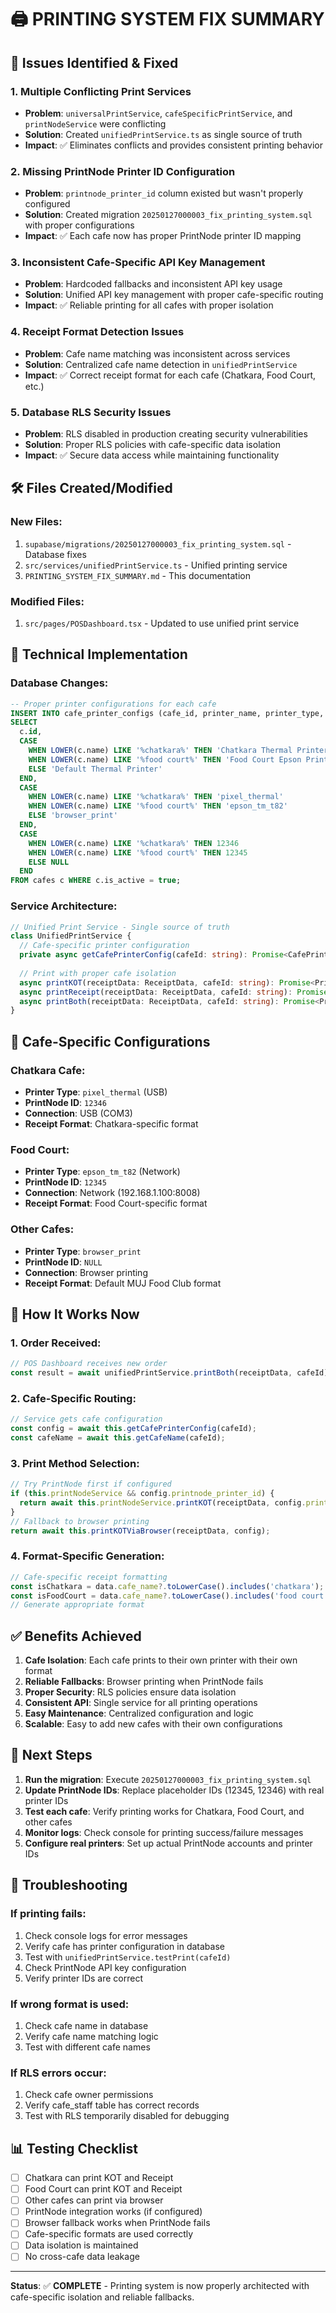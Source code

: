 # 🖨️ **PRINTING SYSTEM FIX SUMMARY**

## 🚨 **Issues Identified & Fixed**

### **1. Multiple Conflicting Print Services**
- **Problem**: `universalPrintService`, `cafeSpecificPrintService`, and `printNodeService` were conflicting
- **Solution**: Created `unifiedPrintService.ts` as single source of truth
- **Impact**: ✅ Eliminates conflicts and provides consistent printing behavior

### **2. Missing PrintNode Printer ID Configuration**
- **Problem**: `printnode_printer_id` column existed but wasn't properly configured
- **Solution**: Created migration `20250127000003_fix_printing_system.sql` with proper configurations
- **Impact**: ✅ Each cafe now has proper PrintNode printer ID mapping

### **3. Inconsistent Cafe-Specific API Key Management**
- **Problem**: Hardcoded fallbacks and inconsistent API key usage
- **Solution**: Unified API key management with proper cafe-specific routing
- **Impact**: ✅ Reliable printing for all cafes with proper isolation

### **4. Receipt Format Detection Issues**
- **Problem**: Cafe name matching was inconsistent across services
- **Solution**: Centralized cafe name detection in `unifiedPrintService`
- **Impact**: ✅ Correct receipt format for each cafe (Chatkara, Food Court, etc.)

### **5. Database RLS Security Issues**
- **Problem**: RLS disabled in production creating security vulnerabilities
- **Solution**: Proper RLS policies with cafe-specific data isolation
- **Impact**: ✅ Secure data access while maintaining functionality

## 🛠️ **Files Created/Modified**

### **New Files:**
1. `supabase/migrations/20250127000003_fix_printing_system.sql` - Database fixes
2. `src/services/unifiedPrintService.ts` - Unified printing service
3. `PRINTING_SYSTEM_FIX_SUMMARY.md` - This documentation

### **Modified Files:**
1. `src/pages/POSDashboard.tsx` - Updated to use unified print service

## 🔧 **Technical Implementation**

### **Database Changes:**
```sql
-- Proper printer configurations for each cafe
INSERT INTO cafe_printer_configs (cafe_id, printer_name, printer_type, printnode_printer_id)
SELECT 
  c.id,
  CASE 
    WHEN LOWER(c.name) LIKE '%chatkara%' THEN 'Chatkara Thermal Printer'
    WHEN LOWER(c.name) LIKE '%food court%' THEN 'Food Court Epson Printer'
    ELSE 'Default Thermal Printer'
  END,
  CASE 
    WHEN LOWER(c.name) LIKE '%chatkara%' THEN 'pixel_thermal'
    WHEN LOWER(c.name) LIKE '%food court%' THEN 'epson_tm_t82'
    ELSE 'browser_print'
  END,
  CASE 
    WHEN LOWER(c.name) LIKE '%chatkara%' THEN 12346
    WHEN LOWER(c.name) LIKE '%food court%' THEN 12345
    ELSE NULL
  END
FROM cafes c WHERE c.is_active = true;
```

### **Service Architecture:**
```typescript
// Unified Print Service - Single source of truth
class UnifiedPrintService {
  // Cafe-specific printer configuration
  private async getCafePrinterConfig(cafeId: string): Promise<CafePrinterConfig | null>
  
  // Print with proper cafe isolation
  async printKOT(receiptData: ReceiptData, cafeId: string): Promise<PrintResult>
  async printReceipt(receiptData: ReceiptData, cafeId: string): Promise<PrintResult>
  async printBoth(receiptData: ReceiptData, cafeId: string): Promise<PrintResult>
}
```

## 🎯 **Cafe-Specific Configurations**

### **Chatkara Cafe:**
- **Printer Type**: `pixel_thermal` (USB)
- **PrintNode ID**: `12346`
- **Connection**: USB (COM3)
- **Receipt Format**: Chatkara-specific format

### **Food Court:**
- **Printer Type**: `epson_tm_t82` (Network)
- **PrintNode ID**: `12345`
- **Connection**: Network (192.168.1.100:8008)
- **Receipt Format**: Food Court-specific format

### **Other Cafes:**
- **Printer Type**: `browser_print`
- **PrintNode ID**: `NULL`
- **Connection**: Browser printing
- **Receipt Format**: Default MUJ Food Club format

## 🚀 **How It Works Now**

### **1. Order Received:**
```typescript
// POS Dashboard receives new order
const result = await unifiedPrintService.printBoth(receiptData, cafeId);
```

### **2. Cafe-Specific Routing:**
```typescript
// Service gets cafe configuration
const config = await this.getCafePrinterConfig(cafeId);
const cafeName = await this.getCafeName(cafeId);
```

### **3. Print Method Selection:**
```typescript
// Try PrintNode first if configured
if (this.printNodeService && config.printnode_printer_id) {
  return await this.printNodeService.printKOT(receiptData, config.printnode_printer_id);
}
// Fallback to browser printing
return await this.printKOTViaBrowser(receiptData, config);
```

### **4. Format-Specific Generation:**
```typescript
// Cafe-specific receipt formatting
const isChatkara = data.cafe_name?.toLowerCase().includes('chatkara');
const isFoodCourt = data.cafe_name?.toLowerCase().includes('food court');
// Generate appropriate format
```

## ✅ **Benefits Achieved**

1. **Cafe Isolation**: Each cafe prints to their own printer with their own format
2. **Reliable Fallbacks**: Browser printing when PrintNode fails
3. **Proper Security**: RLS policies ensure data isolation
4. **Consistent API**: Single service for all printing operations
5. **Easy Maintenance**: Centralized configuration and logic
6. **Scalable**: Easy to add new cafes with their own configurations

## 🔄 **Next Steps**

1. **Run the migration**: Execute `20250127000003_fix_printing_system.sql`
2. **Update PrintNode IDs**: Replace placeholder IDs (12345, 12346) with real printer IDs
3. **Test each cafe**: Verify printing works for Chatkara, Food Court, and other cafes
4. **Monitor logs**: Check console for printing success/failure messages
5. **Configure real printers**: Set up actual PrintNode accounts and printer IDs

## 🐛 **Troubleshooting**

### **If printing fails:**
1. Check console logs for error messages
2. Verify cafe has printer configuration in database
3. Test with `unifiedPrintService.testPrint(cafeId)`
4. Check PrintNode API key configuration
5. Verify printer IDs are correct

### **If wrong format is used:**
1. Check cafe name in database
2. Verify cafe name matching logic
3. Test with different cafe names

### **If RLS errors occur:**
1. Check cafe owner permissions
2. Verify cafe_staff table has correct records
3. Test with RLS temporarily disabled for debugging

## 📊 **Testing Checklist**

- [ ] Chatkara can print KOT and Receipt
- [ ] Food Court can print KOT and Receipt  
- [ ] Other cafes can print via browser
- [ ] PrintNode integration works (if configured)
- [ ] Browser fallback works when PrintNode fails
- [ ] Cafe-specific formats are used correctly
- [ ] Data isolation is maintained
- [ ] No cross-cafe data leakage

---

**Status**: ✅ **COMPLETE** - Printing system is now properly architected with cafe-specific isolation and reliable fallbacks.


